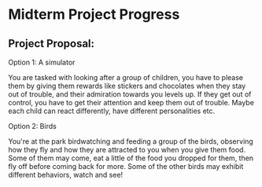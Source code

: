 # Midterm Project Progress 

## Project Proposal: 

Option 1:  A simulator

You are tasked with looking after a group of children, you have to please them by giving them rewards like stickers and chocolates when they stay out of trouble, and their admiration towards you levels up. If they get out of control, you have to get their attention and keep them out of trouble. Maybe each child can react differently, have different personalities etc.

Option 2: Birds

You're at the park birdwatching and feeding a group of the birds, observing how they fly and how they are attracted to you when you give them food. Some of them may come, eat a little of the food you dropped for them, then fly off before coming back for more. Some of the other birds may exhibit different behaviors, watch and see!

